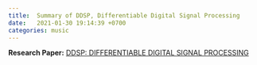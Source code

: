 ```yaml
---
title:  Summary of DDSP, Differentiable Digital Signal Processing
date:   2021-01-30 19:14:39 +0700
categories: music
---
```

**Research Paper:**
[DDSP: DIFFERENTIABLE DIGITAL SIGNAL PROCESSING](https://openreview.net/pdf?id=B1x1ma4tDr)


